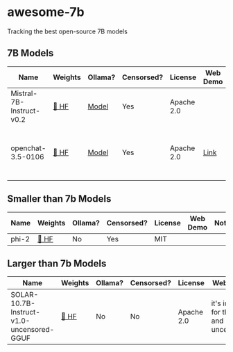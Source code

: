 # awesome-7b
Tracking the best open-source 7B models

## 7B Models 

| Name | Weights | Ollama? | Censorsed?  | License | Web Demo | Notes
|---|---|---|---|---|---|---|
| Mistral-7B-Instruct-v0.2 | [🤗 HF](https://huggingface.co/mistralai/Mistral-7B-Instruct-v0.2) | [Model](https://ollama.com/library/mistral) | Yes | Apache 2.0 | | Best all-round performance
| openchat-3.5-0106 | [🤗 HF](https://huggingface.co/openchat/openchat-3.5-0106) | [Model](https://ollama.com/library/openchat) | Yes | Apache 2.0 | [Link](https://openchat.team) | It is almost on the same level as ChatGPT 3.5 for general use!


## Smaller than 7b Models

| Name | Weights | Ollama? | Censorsed? | License | Web Demo | Notes
|---|---|---|---|---|---|---|
| phi-2 | [🤗 HF](https://huggingface.co/microsoft/phi-2) | No | Yes | MIT |

## Larger than 7b Models

| Name | Weights | Ollama? | Censorsed? | License | Web Demo | Notes
|---|---|---|---|---|---|---|
| SOLAR-10.7B-Instruct-v1.0-uncensored-GGUF | [🤗 HF](https://huggingface.co/microsoft/phi-2) | No | No | Apache 2.0 | it's insane for the size, and is uncensored
